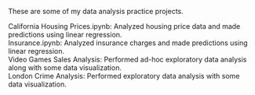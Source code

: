 These are some of my data analysis practice projects.  

California Housing Prices.ipynb: Analyzed housing price data and made predictions using linear regression.  
Insurance.ipynb: Analyzed insurance charges and made predictions using linear regression.  
Video Games Sales Analysis: Performed ad-hoc exploratory data analysis along with some data visualization.  
London Crime Analysis: Performed exploratory data analysis with some data visualization.
